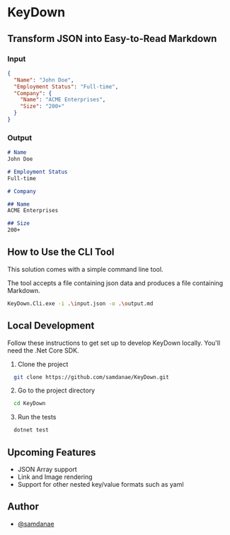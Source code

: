 # KeyDown

## Transform JSON into Easy-to-Read Markdown

### Input
```json
{
  "Name": "John Doe",
  "Employment Status": "Full-time",
  "Company": {
    "Name": "ACME Enterprises",
    "Size": "200+"
  }
}
```

### Output

```markdown
# Name
John Doe

# Employment Status
Full-time

# Company

## Name
ACME Enterprises

## Size
200+
```

## How to Use the CLI Tool

This solution comes with a simple command line tool.

The tool accepts a file containing json data and produces a file containing Markdown.

``` bash
KeyDown.Cli.exe -i .\input.json -o .\output.md
```


## Local Development 

Follow these instructions to get set up to develop KeyDown locally. You'll need the .Net Core SDK.

1. Clone the project

```bash
  git clone https://github.com/samdanae/KeyDown.git
```

2. Go to the project directory

```bash
  cd KeyDown
```

3. Run the tests

```bash
  dotnet test
```

## Upcoming Features

- JSON Array support
- Link and Image rendering
- Support for other nested key/value formats such as yaml

## Author

- [@samdanae](https://www.github.com/samdanae)
